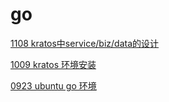 # go

[1108 kratos中service/biz/data的设计](../../%E7%AC%94%E8%AE%B0%20c6155f1f09fc444eb11bc0b6de464f12/2022%206780547e76fe4d4e9ab447c6106b6a9c/1108%20kratos%E4%B8%ADservice%20biz%20data%E7%9A%84%E8%AE%BE%E8%AE%A1%2071f179eed0c8429da7167af867c1f239.md)

[1009 kratos 环境安装](../../%E7%AC%94%E8%AE%B0%20c6155f1f09fc444eb11bc0b6de464f12/2022%206780547e76fe4d4e9ab447c6106b6a9c/1009%20kratos%20%E7%8E%AF%E5%A2%83%E5%AE%89%E8%A3%85%20892f54d0c19842d9803c780a671e982b.md)

[0923 ubuntu go 环境](../../%E7%AC%94%E8%AE%B0%20c6155f1f09fc444eb11bc0b6de464f12/2022%206780547e76fe4d4e9ab447c6106b6a9c/0923%20ubuntu%20go%20%E7%8E%AF%E5%A2%83%20b14c7b3c06b0417d88d4a2d7c867504c.md)